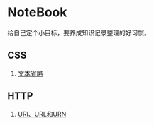 # NoteBook

给自己定个小目标，要养成知识记录整理的好习惯。

## CSS
1. [文本省略](./css/textEllipsis.md)


## HTTP
1. [URI、URL和URN](./http/URI-URL-URN的关系.md)

